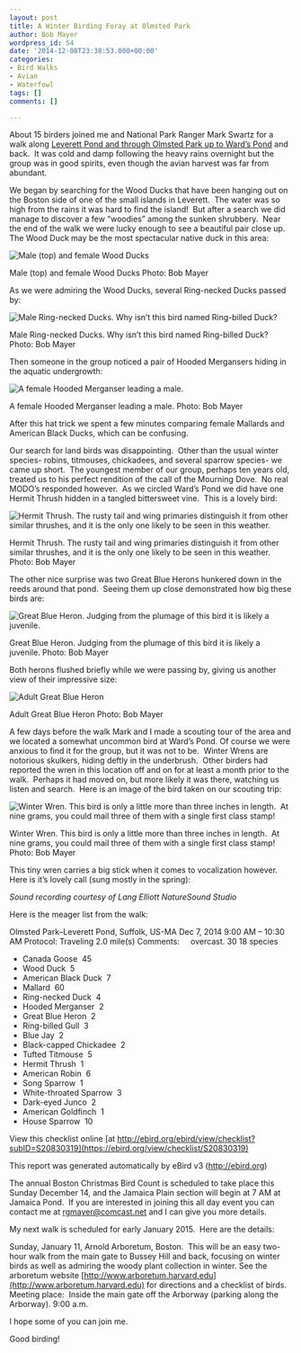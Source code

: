 ```yaml
---
layout: post
title: A Winter Birding Foray at Olmsted Park
author: Bob Mayer
wordpress_id: 54
date: '2014-12-08T23:38:53.000+00:00'
categories:
- Bird Walks
- Avian
- Waterfowl
tags: []
comments: []

---
```

About 15 birders joined me and National Park Ranger Mark Swartz for a walk along [Leverett Pond and through Olmsted Park up to Ward’s Pond](https://www.google.com/maps/place/Olmsted+Park/@42.3251659,-71.1152747,16z/data=!4m2!3m1!1s0x89e3799e7cec8f07:0x23a597f711bb181f) and back.  It was cold and damp following the heavy rains overnight but the group was in good spirits, even though the avian harvest was far from abundant.

We began by searching for the Wood Ducks that have been hanging out on the Boston side of one of the small islands in Leverett.  The water was so high from the rains it was hard to find the island!  But after a search we did manage to discover a few “woodies” among the sunken shrubbery.  Near the end of the walk we were lucky enough to see a beautiful pair close up.  The Wood Duck may be the most spectacular native duck in this area:

![Male (top) and female Wood Ducks](/images/2018/11/P1110518.jpg)

Male (top) and female Wood Ducks
Photo: Bob Mayer

As we were admiring the Wood Ducks, several Ring-necked Ducks passed by:

![Male Ring-necked Ducks. Why isn’t this bird named Ring-billed Duck?](/images/2018/11/P1070671.jpg)

Male Ring-necked Ducks. Why isn’t this bird named Ring-billed Duck?
Photo: Bob Mayer

Then someone in the group noticed a pair of Hooded Mergansers hiding in the aquatic undergrowth:

![A female Hooded Merganser leading a male.](/images/2014/12/P1220330.jpg)

A female Hooded Merganser leading a male.
Photo: Bob Mayer

After this hat trick we spent a few minutes comparing female Mallards and American Black Ducks, which can be confusing.

Our search for land birds was disappointing.  Other than the usual winter species- robins, titmouses, chickadees, and several sparrow species- we came up short.  The youngest member of our group, perhaps ten years old,  treated us to his perfect rendition of the call of the Mourning Dove.  No real MODO’s responded however.  As we circled Ward’s Pond we did have one Hermit Thrush hidden in a tangled bittersweet vine.  This is a lovely bird:

![Hermit Thrush. The rusty tail and wing primaries distinguish it from other similar thrushes, and it is the only one likely to be seen in this weather.](/images/2014/12/P1040765.jpg)

Hermit Thrush. The rusty tail and wing primaries distinguish it from other similar thrushes, and it is the only one likely to be seen in this weather.
Photo: Bob Mayer

The other nice surprise was two Great Blue Herons hunkered down in the reeds around that pond.  Seeing them up close demonstrated how big these birds are:

![Great Blue Heron. Judging from the plumage of this bird it is likely a juvenile.](/images/2014/12/P1090225.jpg)

Great Blue Heron. Judging from the plumage of this bird it is likely a juvenile.
Photo: Bob Mayer

Both herons flushed briefly while we were passing by, giving us another view of their impressive size:

![Adult Great Blue Heron](/images/2018/11/P1080665_1.jpg)

Adult Great Blue Heron
Photo: Bob Mayer

A few days before the walk Mark and I made a scouting tour of the area and we located a somewhat uncommon bird at Ward’s Pond. Of course we were anxious to find it for the group, but it was not to be.  Winter Wrens are notorious skulkers, hiding deftly in the underbrush.  Other birders had reported the wren in this location off and on for at least a month prior to the walk.  Perhaps it had moved on, but more likely it was there, watching us listen and search.  Here is an image of the bird taken on our scouting trip:

![Winter Wren. This bird is only a little more than three inches in length.  At nine grams, you could mail three of them with a single first class stamp!](/images/2018/11/P1090246-1.jpg)

Winter Wren. This bird is only a little more than three inches in length.  At nine grams, you could mail three of them with a single first class stamp!
Photo: Bob Mayer

This tiny wren carries a big stick when it comes to vocalization however. Here is it’s lovely call (sung mostly in the spring):

_Sound recording courtesy of Lang Elliott NatureSound Studio_

Here is the meager list from the walk:

Olmsted Park–Leverett Pond, Suffolk, US-MA
Dec 7, 2014
9:00 AM – 10:30 AM
Protocol: Traveling 2.0 mile(s)
Comments:     overcast. 30
18 species

* Canada Goose  45
* Wood Duck  5
* American Black Duck  7
* Mallard  60
* Ring-necked Duck  4
* Hooded Merganser  2
* Great Blue Heron  2
* Ring-billed Gull  3
* Blue Jay  2
* Black-capped Chickadee  2
* Tufted Titmouse  5
* Hermit Thrush  1
* American Robin  6
* Song Sparrow  1
* White-throated Sparrow  3
* Dark-eyed Junco  2
* American Goldfinch  1
* House Sparrow  10

View this checklist online [at http://ebird.org/ebird/view/checklist?subID=S20830319](https://ebird.org/view/checklist/S20830319)

This report was generated automatically by eBird v3 (http://ebird.org)

The annual Boston Christmas Bird Count is scheduled to take place this Sunday December 14, and the Jamaica Plain section will begin at 7 AM at Jamaica Pond.  If you are interested in joining this all day event you can contact me at rgmayer@comcast.net and I can give you more details.

My next walk is scheduled for early January 2015.  Here are the details:

Sunday, January 11, Arnold Arboretum, Boston.  This will be an easy two-hour walk from the main gate to Bussey Hill and back, focusing on winter birds as well as admiring the woody plant collection in winter. See the arboretum website [http://www.arboretum.harvard.edu](http://www.arboretum.harvard.edu) for directions and a checklist of birds. Meeting place:  Inside the main gate off the Arborway (parking along the Arborway). 9:00 a.m.

I hope some of you can join me.

Good birding!